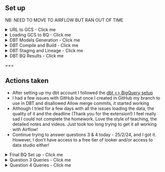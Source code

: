 
## Set up

NB: NEED TO MOVE TO AIRFLOW BUT RAN OUT OF TIME

<details>
  <summary>URL to GCS - Click me</summary>

### URL to GCS
Tried with Airflow but kept getting zombie tasks due to the time taking when loading the data from the API to GCS.

In the end ran a python script (scripts/url_to_gcs.py - @ & credits acknowledgment in the script) to do load the API files to GCS.
This had problem on a few fields on their own, and the last one when trying to do the FHV analysis got the best of me.

```
TIMESTAMP value is out of allowed range: from 0001-01-01 00:00:00.000000+00 to 9999-12-31 23:59:59.999999+00.
```

#### Resulting GCS

![Alt text](./images/gcs.png "gcs")

</details>

<details>
  <summary>Loading GCS to BQ - Click me</summary>

### Loading GCS to BigQuery


``` sql
CREATE EXTERNAL TABLE `cr-de-zoomcamp-411206.ny_taxi.green_tripdata`
OPTIONS (
  uris=['gs://cr_demo-bucket/ny_taxi_data/green/green_tripdata_20*.parquet'],
  format ='PARQUET'
);

CREATE EXTERNAL TABLE `cr-de-zoomcamp-411206.ny_taxi.yellow_tripdata`
OPTIONS (
  uris=['gs://cr_demo-bucket/ny_taxi_data/yellow/yellow_tripdata_20*.parquet'],
  format ='PARQUET'
);

CREATE EXTERNAL TABLE `cr-de-zoomcamp-411206.ny_taxi.fhv_tripdata`
OPTIONS (
  uris=['gs://cr_demo-bucket/ny_taxi_data/fhv/fhv_tripdata_20*.parquet'],
  format ='PARQUET'
);
```

#### Resulting BQ

![Alt text](./images/bq_tables.png "bq_tables")
</details>

<details>
  <summary>DBT Models Generation - Click me</summary>

### DBT Models Generation

Trying to generate models - no luck
```
{% set models_to_generate = codegen.get_models(directory='staging', prefix='stg') %}
{{ codegen.generate_model_yaml(model_names = models_to_generate) 
}}
```

</details>

<details>
  <summary>DBT Compile and Build - Click me</summary>

  #### Compile and Build results

![Alt text](./images/dbt_compile.png "dbt_compile")
![Alt text](./images/dbt_build.png "dbt_build")

</details>

<details>
  <summary>DBT Staging and Lineage - Click me</summary>

  #### Staging and Lineage results

![Alt text](./images/staging_tripdata.png "staging_tripdata")
![Alt text](./images/lineage.png "lineage")

</details>

<details>
  <summary>DBT BQ Results - Click me</summary>

  #### DBT BQ Results

![Alt text](./images/big_query.png "big_query")

</details>

===

## Actions taken
- After setting up my dbt account I followed the [dbt <> BigQuery setup](https://github.com/DataTalksClub/data-engineering-zoomcamp/blob/main/04-analytics-engineering/dbt_cloud_setup.md)
- I had a few issues with GitHub but once I created in GitHub my branch to use in DBT and disallowed Allow merge commits, it started working
- Although I tried for a few days with all the issues loading the data, the quality of it and the deadline (Thank you for the extension!) I feel really sad I could not complete the homework. Love the style of teaching, the detailed notes and videos. Just took too long trying to get it all working with Airflow!
- Continue trying to answer questions 3 & 4 today - 25/2/24, and I got it. However, I don't have access to a free tier of looker and/or access to data studio either!

<details>
  <summary>Final BQ Set up - Click me</summary>

  #### Final Set up 

![Alt text](./images/fact_trips_lineage.png "fact_trips_lineage")
![Alt text](./images/fact_fhv_trips_lineage.png "fact_fhv_trips_lineage")
![Alt text](./images/final_bq.png "final_bq")

</details>

<details>
  <summary>Question 3 Queries - Click me</summary>

  #### BQ Query
``` sql
SELECT count(*) FROM `cr-de-zoomcamp-411206.dbt_celicar.fact_fhv_trips`
```
![Alt text](./images/q3.png "q3")

#### Answer I chose was 12,998,722, but the actual count was 17,876,888.  
</details>

<details>
  <summary>Question 4 Queries - Click me</summary>

  #### Fact FHV trips Query

``` sql
SELECT service_type, COUNT(*) as count 
FROM `cr-de-zoomcamp-411206.dbt_celicar.fact_fhv_trips` 
WHERE DATE(pickup_datetime) BETWEEN '2019-07-01' AND '2019-07-31'
AND DATE(dropoff_datetime) BETWEEN '2019-07-01' AND '2019-07-31' 
GROUP BY service_type 
ORDER BY count DESC 
```
![Alt text](./images/q4_fact_fhv_trips.png "q4_fact_fhv_trips")

  #### Fact trips Query
``` sql
SELECT service_type, COUNT(*) AS count 
FROM `cr-de-zoomcamp-411206.dbt_celicar.fact_trips` 
WHERE DATE(pickup_datetime) BETWEEN '2019-07-01' AND '2019-07-31'
AND DATE(dropoff_datetime) BETWEEN '2019-07-01' AND '2019-07-31' 
GROUP BY service_type 
ORDER BY count DESC 
```

![Alt text](./images/q4_fact_trips.png "q4_fact_trips")

#### Answer is YELLOW.
</details>

